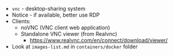 * `vnc` - desktop-sharing system
* Notice - if available, better use RDP
* Clients:
    * noVNC (VNC client web application)
    * Standalone VNC viewer (from Realvnc)
        * https://www.realvnc.com/en/connect/download/viewer/
* Look at `images-list.md` in `containers/docker` folder